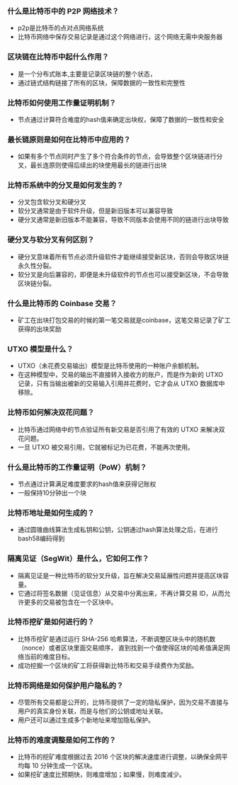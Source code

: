 
### 什么是比特币中的 P2P 网络技术？

- p2p是比特币的点对点网络系统
- 比特币网络中保存交易记录是通过这个网络进行，这个网络无需中央服务器


### 区块链在比特币中起什么作用？


- 是一个分布式账本,主要是记录区块链的整个状态，
- 通过链式结构链接了所有的区块，保障数据的一致性和完整性


### 比特币如何使用工作量证明机制？

- 节点通过计算符合难度的hash值来确定出块权，保障了数据的一致性和安全


### 最长链原则是如何在比特币中应用的？

- 如果有多个节点同时产生了多个符合条件的节点，会导致整个区块链进行分叉，最长连原则使得后续出的块使用最长的链进行出块


### 比特币系统中的分叉是如何发生的？

- 分叉包含软分叉和硬分叉
- 软分叉通常是由于软件升级，但是新旧版本可以兼容导致
- 硬分叉通常是新旧版本不能兼容，导致不同版本会使用不同的链进行出块导致


### 硬分叉与软分叉有何区别？


- 硬分叉意味着所有节点必须升级软件才能继续接受新区块，否则会导致区块链永久性分裂。
- 软分叉是向后兼容的，即便是未升级软件的节点也可以接受新区块，不会导致区块链分裂。

### 什么是比特币的 Coinbase 交易？

- 矿工在出块打包交易的时候的第一笔交易就是coinbase，这笔交易记录了矿工获得的出块奖励


### UTXO 模型是什么？


- UTXO（未花费交易输出）模型是比特币使用的一种账户余额机制。
- 在这种模型中，交易的输出不直接转入接收方的账户，而是作为新的 UTXO 记录，只有当输出被新的交易输入引用并花费时，它才会从 UTXO 数据库中移除。

### 比特币如何解决双花问题？

- 比特币通过网络中的节点验证所有新交易是否引用了有效的 UTXO 来解决双花问题。
- 一旦 UTXO 被交易引用，它就被标记为已花费，不能再次使用。

### 什么是比特币的工作量证明（PoW）机制？

- 节点通过计算满足难度要求的hash值来获得记账权
- 一般保持10分钟出一个块


### 比特币地址是如何生成的？

- 通过圆锥曲线算法生成私钥和公钥，公钥通过hash算法处理之后，在进行bash58编码得到


### 隔离见证（SegWit）是什么，它如何工作？


- 隔离见证是一种比特币的软分叉升级，旨在解决交易延展性问题并提高区块容量。
- 它通过将签名数据（见证信息）从交易中分离出来，不再计算交易 ID，从而允许更多的交易被包含在一个区块中。

### 比特币挖矿是如何进行的？

- 比特币挖矿是通过运行 SHA-256 哈希算法，不断调整区块头中的随机数（nonce）或者区块里面交易顺序， 直到找到一个值使得区块的哈希值满足网络当前的难度目标。
- 成功挖掘一个区块的矿工将获得新比特币和交易手续费作为奖励。

### 比特币网络是如何保护用户隐私的？

- 尽管所有交易都是公开的，比特币提供了一定的隐私保护，因为交易不直接与用户的真实身份关联，而是与他们的公钥或地址关联。
- 用户还可以通过生成多个新地址来增加隐私保护。

### 比特币的难度调整是如何工作的？

- 比特币的挖矿难度根据过去 2016 个区块的解决速度进行调整，以确保全网平均每 10 分钟生成一个区块。
- 如果挖矿速度比预期快，则难度增加；如果慢，则难度减少。
